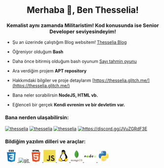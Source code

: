<h1 align="center">Merhaba 👋, Ben Thesselia!</h1>
<h3 align="center">Kemalist aynı zamanda Militaristim! Kod konusunda ise Senior Developer seviyesindeyim!</h3>



- Şu an üzerinde çalıştığım Blog websitem! [Thesselia Blog](https://thesselia-blog.glitch.me/)

- Öğreniyor olduğum **Bash**

- Daha önce bitirmiş olduğum bash oyunum [Sayı tahmin oyunu](https://gist.github.com/Thesselia/78b84fdaa6f090648cdb535dd7eebada)

- Ara verdiğim projem **APT repository**

- Hakkımdaki bilgiler ve proje detaylarım [https://thesselia.glitch.me/](https://thesselia.glitch.me/)

- Bana neler sorabilirsin **NodeJS, HTML vb.**

- Eğlenceli bir gerçek **Kendi evrenim ve bir devletim var.**

<h3 align="left">Bana nerden ulaşabilirsin:</h3>
<p align="left">
<a href="https://twitter.com/thesselia" target="blank"><img align="center" src="https://raw.githubusercontent.com/rahuldkjain/github-profile-readme-generator/master/src/images/icons/Social/twitter.svg" alt="thesselia" height="30" width="40" /></a>
<a href="https://stackoverflow.com/users/thesselia" target="blank"><img align="center" src="https://raw.githubusercontent.com/rahuldkjain/github-profile-readme-generator/master/src/images/icons/Social/stack-overflow.svg" alt="thesselia" height="30" width="40" /></a>
<a href="https://instagram.com/thesselia" target="blank"><img align="center" src="https://raw.githubusercontent.com/rahuldkjain/github-profile-readme-generator/master/src/images/icons/Social/instagram.svg" alt="thesselia" height="30" width="40" /></a>
<a href="https://discord.gg/https://discord.gg/JVuZGRdF3E" target="blank"><img align="center" src="https://raw.githubusercontent.com/rahuldkjain/github-profile-readme-generator/master/src/images/icons/Social/discord.svg" alt="https://discord.gg/JVuZGRdF3E" height="30" width="40" /></a>
</p>

<h3 align="left">Bildiğim yazılım dilleri ve araçlar:</h3>
<p align="left"> <a href="https://www.w3schools.com/css/" target="_blank" rel="noreferrer"> <img src="https://raw.githubusercontent.com/devicons/devicon/master/icons/css3/css3-original-wordmark.svg" alt="css3" width="40" height="40"/> </a> <a href="https://git-scm.com/" target="_blank" rel="noreferrer"> <img src="https://www.vectorlogo.zone/logos/git-scm/git-scm-icon.svg" alt="git" width="40" height="40"/> </a> <a href="https://www.w3.org/html/" target="_blank" rel="noreferrer"> <img src="https://raw.githubusercontent.com/devicons/devicon/master/icons/html5/html5-original-wordmark.svg" alt="html5" width="40" height="40"/> </a> <a href="https://developer.mozilla.org/en-US/docs/Web/JavaScript" target="_blank" rel="noreferrer"> <img src="https://raw.githubusercontent.com/devicons/devicon/master/icons/javascript/javascript-original.svg" alt="javascript" width="40" height="40"/> </a> <a href="https://www.linux.org/" target="_blank" rel="noreferrer"> <img src="https://raw.githubusercontent.com/devicons/devicon/master/icons/linux/linux-original.svg" alt="linux" width="40" height="40"/> </a> <a href="https://www.mongodb.com/" target="_blank" rel="noreferrer"> <img src="https://raw.githubusercontent.com/devicons/devicon/master/icons/mongodb/mongodb-original-wordmark.svg" alt="mongodb" width="40" height="40"/> </a> <a href="https://nodejs.org" target="_blank" rel="noreferrer"> <img src="https://raw.githubusercontent.com/devicons/devicon/master/icons/nodejs/nodejs-original-wordmark.svg" alt="nodejs" width="40" height="40"/> </a> <a href="https://www.python.org" target="_blank" rel="noreferrer"> <img src="https://raw.githubusercontent.com/devicons/devicon/master/icons/python/python-original.svg" alt="python" width="40" height="40"/> </a> </p>
